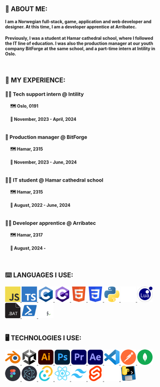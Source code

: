 ## 👾 ABOUT ME:
#### I am a Norwegian full-stack, game, application and web developer and designer. At this time, I am a developer apprentice at Arribatec.
#### Previously, I was a student at Hamar cathedral school, where I followed the IT line of education. I was also the production manager at our youth company BitForge at the same school, and a part-time intern at Intility in Oslo.

<br>

## 🔡 MY EXPERIENCE:
### 👷‍♂️ Tech support intern @ Intility
#### &nbsp; &nbsp; &nbsp;🗺️ Oslo, 0191
#### &nbsp; &nbsp; &nbsp;📅 November, 2023 - April, 2024<br><br>
### 👷 Production manager @ BitForge
#### &nbsp; &nbsp; &nbsp;🗺️ Hamar, 2315
#### &nbsp; &nbsp; &nbsp;📅 November, 2023 - June, 2024<br><br>
### 👨‍💼 IT student @ Hamar cathedral school
#### &nbsp; &nbsp; &nbsp;🗺️ Hamar, 2315
#### &nbsp; &nbsp; &nbsp;📅 August, 2022 - June, 2024<br><br>
### 👨‍🔬 Developer apprentice @ Arribatec
#### &nbsp; &nbsp; &nbsp;🗺️ Hamar, 2317
#### &nbsp; &nbsp; &nbsp;📅 August, 2024 -

<br>

## ⌨️ LANGUAGES I USE:
<div float="left">
    <a href="https://www.javascript.com/">
        <img src="md/img/js.svg" width="50">
    </a>
    <a href="https://www.typescriptlang.org/">
        <img src="md/img/ts.svg" width="50">
    </a>
    <a href="https://www.w3schools.com/c/c_intro.php">
        <img src="md/img/c.svg" width="50">
    </a>
    <a href="https://dotnet.microsoft.com/en-us/languages/csharp">
        <img src="md/img/cs.svg" width="50">
    </a>
    <a href="https://developer.mozilla.org/en-US/docs/Web/HTML">
        <img src="md/img/html.svg" width="50">
    </a>
    <a href="https://developer.mozilla.org/en-US/docs/Web/CSS">
        <img src="md/img/css.svg" width="50">
    </a>
    <a href="https://www.python.org/">
        <img src="md/img/py.svg" width="50">
    </a>
    <a href="https://www.rust-lang.org/">
        <img src="md/img/rust.svg" width="50">
    </a>
    <a href="https://www.lua.org/">
        <img src="md/img/lua.svg" width="50">
    </a>
    <a href="https://www.geeksforgeeks.org/basics-of-batch-scripting/">
        <img src="md/img/bat.svg" width="50">
    </a>
    <a href="https://learn.microsoft.com/en-us/powershell/scripting/overview?view=powershell-7.4">
        <img src="md/img/ps.svg" width="50">
    </a>
    <a href="https://opensource.com/resources/what-bash">
        <img src="md/img/sh.svg" width="50">
    </a>
</div>

<br>

## 🖥️ TECHNOLOGIES I USE:
<div float="left">
    <a href="https://www.blender.org/">
        <img src="md/img/blender.svg" width="50">
    </a>
    <a href="https://unity.com/">
        <img src="md/img/unity.svg" width="50">
    </a>
    <a href="https://www.adobe.com/no/products/illustrator/campaign/pricing.html?gclid=CjwKCAiAq4KuBhA6EiwArMAw1IfnwKIq3tN61kPeIRxY4wSZ-Zd0FNXV5N_hskuICvflzNW6SbruSRoCFMsQAvD_BwE&mv=search&mv=search&mv2=paidsearch&sdid=GMCWY69B&ef_id=CjwKCAiAq4KuBhA6EiwArMAw1IfnwKIq3tN61kPeIRxY4wSZ-Zd0FNXV5N_hskuICvflzNW6SbruSRoCFMsQAvD_BwE:G:s&s_kwcid=AL!3085!3!597287462549!e!!g!!adobe%20illustrator!1480122696!60147184954&gad_source=1">
        <img src="md/img/adobe_ai.svg" width="50">
    </a>
    <a href="https://www.adobe.com/no/products/photoshop/landpa.html?gclid=CjwKCAiAq4KuBhA6EiwArMAw1HeMsUrZn60vIxW56FBT4Q7_S1c130w-yLsgJJXbxgPY1kxF-NDlVxoCZGoQAvD_BwE&mv=search&mv=search&mv2=paidsearch&sdid=2XBSBWBF&ef_id=CjwKCAiAq4KuBhA6EiwArMAw1HeMsUrZn60vIxW56FBT4Q7_S1c130w-yLsgJJXbxgPY1kxF-NDlVxoCZGoQAvD_BwE:G:s&s_kwcid=AL!3085!3!474194483951!e!!g!!adobe%20photoshop!1471316782!58669001444&gad_source=1">
        <img src="md/img/adobe_ps.svg" width="50">
    </a>
    <a href="https://www.adobe.com/no/products/premiere/campaign/pricing.html?gclid=CjwKCAiAq4KuBhA6EiwArMAw1Iiku1_Rr9jNBxdi_2mS418MorfDzIq4VGWXBJiNfth_SXKcp_FG7BoCBNMQAvD_BwE&mv=search&mv=search&mv2=paidsearch&sdid=G4FRYP7G&ef_id=CjwKCAiAq4KuBhA6EiwArMAw1Iiku1_Rr9jNBxdi_2mS418MorfDzIq4VGWXBJiNfth_SXKcp_FG7BoCBNMQAvD_BwE:G:s&s_kwcid=AL!3085!3!340868332463!e!!g!!adobe%20premiere%20pro!1471316863!58669011724&gad_source=1">
        <img src="md/img/adobe_pr.svg" width="50">
    </a>
    <a href="https://www.adobe.com/no/products/aftereffects/landpb.html?gclid=CjwKCAiAq4KuBhA6EiwArMAw1O2f0ndsWoe976kuIxOHTnpZqXsgkcqnvIQamlSfZUj8JBpbV2JjJBoC5gIQAvD_BwE&mv=search&mv=search&mv2=paidsearch&sdid=G85SYKHF&ef_id=CjwKCAiAq4KuBhA6EiwArMAw1O2f0ndsWoe976kuIxOHTnpZqXsgkcqnvIQamlSfZUj8JBpbV2JjJBoC5gIQAvD_BwE:G:s&s_kwcid=AL!3085!3!597212105440!e!!g!!adobe%20after%20effects!1471316602!57366244312&gad_source=1">
        <img src="md/img/adobe_ae.svg" width="50">
    </a>
    <a href="https://code.visualstudio.com/">
        <img src="md/img/vscode.svg" width="50">
    </a>
    <a href="https://www.postman.com/">
        <img src="md/img/postman.svg" width="50">
    </a>
    <a href="https://www.mongodb.com/">
        <img src="md/img/mongodb.svg" width="50">
    </a>
    <a href="https://figma.com/">
        <img src="md/img/figma.svg" width="50">
    </a>
    <a href="https://www.electronjs.org/">
        <img src="md/img/electron.svg" width="50">
    </a>
    <a href="https://tauri.app/">
        <img src="md/img/tauri.svg" width="50">
    </a>
    <a href="https://react.dev/">
        <img src="md/img/react.svg" width="50">
    </a>
    <a href="https://tailwindcss.com/">
        <img src="md/img/tailwind.svg" width="50">
    </a>
    <a href="https://svelte.dev/">
        <img src="md/img/svelte.svg" width="50">
    </a>
    <a href="https://expressjs.com/">
        <img src="md/img/express.svg" width="50">
    </a>
    <a href="https://pyinstaller.org/en/v4.8/usage.html">
        <img src="md/img/pyinstaller.svg" width="50">
    </a>
</div>
